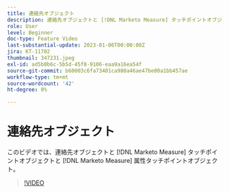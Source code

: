 ```yaml
---
title: 連絡先オブジェクト
description: 連絡先オブジェクトと [!DNL Marketo Measure] タッチポイントオブジェクトと [!DNL Marketo Measure] 属性タッチポイントオブジェクト。
role: User
level: Beginner
doc-type: Feature Video
last-substantial-update: 2023-01-06T00:00:00Z
jira: KT-11702
thumbnail: 347231.jpeg
exl-id: ad5b0b6c-5b5d-45f8-9106-eaa9a16ea54f
source-git-commit: b60003c6fa73401ca980a46ae47be00a1bb457ae
workflow-type: tm+mt
source-wordcount: '42'
ht-degree: 0%

---
```


# 連絡先オブジェクト

このビデオでは、連絡先オブジェクトと [!DNL Marketo Measure] タッチポイントオブジェクトと [!DNL Marketo Measure] 属性タッチポイントオブジェクト。

>[!VIDEO](https://video.tv.adobe.com/v/347231/?quality=12&learn=on)
